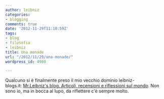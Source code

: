 ```yaml
---
author: leibniz
categories:
- blogging
comments: true
date: '2012-11-29T11:10:59Z'
tags:
- blog
- filosofia
- leibniz
title: Una monade
url: "/2012/11/29/una-monade/"
wordpress_id: 4980

---
```

Qualcuno si è finalmente preso il mio vecchio dominio leibniz-blogs.it: [Mr.Leibniz's blog. Articoli, recensioni e riflessioni sul mondo](https://www.leibniz-blogs.it). Non sono io, ma in bocca al lupo, da riflettere c'è sempre molto.
